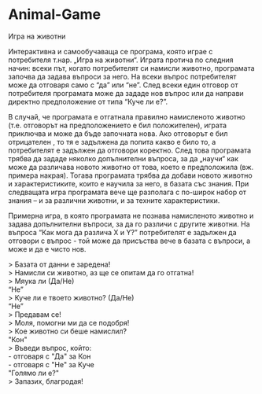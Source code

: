 # Animal-Game
Игра на животни

Интерактивна и самообучаваща се програма, която играе с потребителя т.нар. „Игра на животни“. Играта протича по следния начин: всеки път, когато потребителят си намисли животно, програмата започва да задава въпроси за него. На всеки въпрос потребителят може да отговаря само с “да” или “не”. След всеки един отговор от потребителя програмата може да зададе нов въпрос или да направи директно предположение от типа “Куче ли е?”.

В случай, че програмата е отгатнала правилно намисленото животно (т.е. отговорът на предположението е бил положителен), играта приключва и може да бъде започната нова. Ако отговорът е бил отрицателен , то тя е задължена да попита какво е било то, а потребителят е задължен да отговори коректно. След това програмата трябва да зададе няколко допълнителни въпроса, за да „научи“ как може да различава новото животно от това, което е предположила (вж. примера накрая). Тогава програмата трябва да добави новото животно и характеристиките, които е научила за него, в базата със знания. При следващата игра програмата вече ще разполага с по-широк набор от знания – и за различни животни, и за техните характеристики.

Примерна игра, в която програмата не познава намисленото животно и задава допълнителни въпроси, за да го различи с другите животни. На въпроса “Как мога да различа X и Y?” потребителят е задължен да отговори с въпрос - той може да присъства вече в базата с въпроси, а може и да е чисто нов.

\> Базата от данни е заредена!  
\> Намисли си животно, аз ще се опитам да го отгатна!  
\> Мяука ли (Да/Не)  
“Не”  
\> Куче ли е твоето животно? (Да/Не)  
“Не”  
\> Предавам се!  
\> Моля, помогни ми да се подобря!  
\> Кое животно си беше намислил?  
"Кон"  
\> Въведи въпрос, който:  
\- отговаря с "Да" за Кон  
\- отговаря с "Не" за Куче  
"Голямо ли е?"  
\> Запазих, благродая!  
